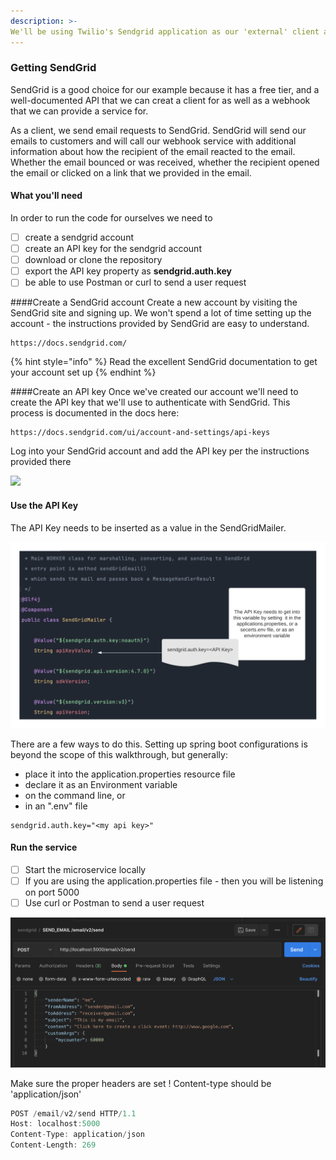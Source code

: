 ```yaml
---
description: >-
We'll be using Twilio's Sendgrid application as our 'external' client and service.
---
```


### Getting SendGrid

SendGrid is a good choice for our example because it has a free tier, and a well-documented API that we can creat a client for as well as a webhook that we can provide a service for.

As a client, we send email requests to SendGrid.  SendGrid will send our emails to customers and will call our webhook service with additional information about how the recipient of the email reacted to the email.  Whether the email bounced or was received, whether the recipient opened the email or clicked on a link that we provided in the email.

#### What you'll need
In order to run the code for ourselves we need to

* [ ] create a sendgrid account
* [ ] create an API key for the sendgrid account
* [ ] download or clone the repository
* [ ] export the API key property as **sendgrid.auth.key**
* [ ] be able to use Postman or curl to send a user request

####Create a SendGrid account
Create a new account by visiting the SendGrid site and signing up.  We won't spend a lot of time setting up the account - the instructions provided by SendGrid are easy to understand. 

```
https://docs.sendgrid.com/
```

{% hint style="info" %}
 Read the excellent SendGrid documentation to get your account set up
{% endhint %}


####Create an API key
Once we've created our account we'll need to create the API key that we'll use to authenticate with SendGrid.  This process is documented in the docs here:

```text
https://docs.sendgrid.com/ui/account-and-settings/api-keys
```

Log into your SendGrid account and add the API key per the instructions provided there

![](../.gitbook/assets/sendgrid-personal-page-3.png)


#### Use the API Key

The API Key needs to be inserted as a value in the SendGridMailer.

![](../../.gitbook/assets/sendgrid-personal-api-key-code.png)

There are a few ways to do this.  Setting up spring boot configurations is beyond the scope of this walkthrough, but generally:

* place it into the application.properties resource file
* declare it as an Environment variable
 * on the command line, or
 * in an ".env" file

```
sendgrid.auth.key="<my api key>"
```

#### Run the service

* [ ] Start the microservice locally
* [ ] If you are using the application.properties file - then you will be listening on port 5000
* [ ] Use curl or Postman to send a user request

![example of sending a request from Postman ](../../.gitbook/assets/postman.png)

Make sure the proper headers are set !  Content-type should be 'application/json'

```javascript
POST /email/v2/send HTTP/1.1
Host: localhost:5000
Content-Type: application/json
Content-Length: 269
```








